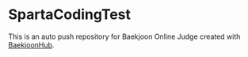 # SpartaCodingTest
This is an auto push repository for Baekjoon Online Judge created with [BaekjoonHub](https://github.com/BaekjoonHub/BaekjoonHub).
